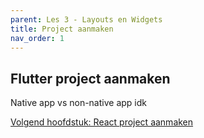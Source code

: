 ```yaml
---
parent: Les 3 - Layouts en Widgets
title: Project aanmaken
nav_order: 1
---
```


## Flutter project aanmaken
Native app vs non-native app idk

[Volgend hoofdstuk: React project aanmaken](2dart)